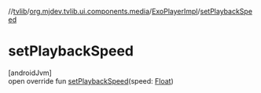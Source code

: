 //[tvlib](../../../index.md)/[org.mjdev.tvlib.ui.components.media](../index.md)/[ExoPlayerImpl](index.md)/[setPlaybackSpeed](set-playback-speed.md)

# setPlaybackSpeed

[androidJvm]\
open override fun [setPlaybackSpeed](set-playback-speed.md)(speed: [Float](https://kotlinlang.org/api/latest/jvm/stdlib/kotlin/-float/index.html))
